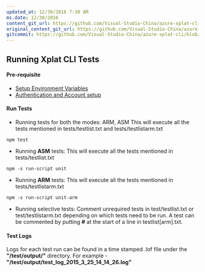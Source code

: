 ```yaml
---
updated_at: 12/30/2016 7:30 AM
ms.date: 12/30/2016
content_git_url: https://github.com/Visual-Studio-China/azure-xplat-cli/blob/dev/Documentaion/RunTests.md
original_content_git_url: https://github.com/Visual-Studio-China/azure-xplat-cli/blob/dev/Documentaion/RunTests.md
gitcommit: https://github.com/Visual-Studio-China/azure-xplat-cli/blob/e782dc553e60b534e9d419a4511a9c54b4a47815/Documentaion/RunTests.md
---
```

## Running Xplat CLI Tests

#### Pre-requisite

* [Setup Environment Variables](./EnvironmentVariables.md)
* [Authentication and Account setup](./Authentication.md)

#### Run Tests
* Running tests for both the modes: ARM, ASM
This will execute all the tests mentioned in tests/testlist.txt and tests/testlistarm.txt
```
npm test
```

* Running **ASM** tests:
This will execute all the tests mentioned in tests/testlist.txt
```
npm -s run-script unit
```

* Running **ARM** tests:
This will execute all the tests mentioned in tests/testlistarm.txt
```
npm -s run-script unit-arm
```

* Running selective tests: Comment unrequired tests in test/testlist.txt or test/testlistarm.txt depending on which tests need to be run. A test can be commented by putting **#** at the start of a line in testlist[arm].txt.

#### Test Logs
Logs for each test run can be found in a time stamped .lof file under the **"/test/output/"** directory.
For example - **"/test/output/test_log_2015_3_25_14_14_26.log"**
